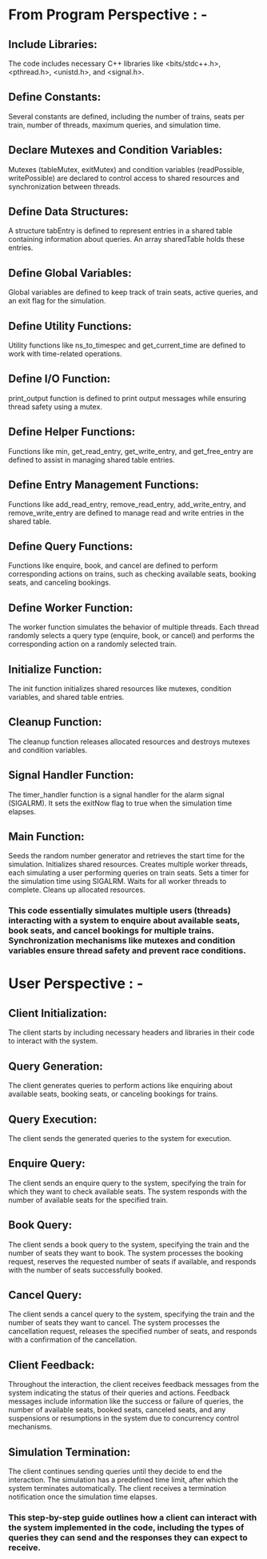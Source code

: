 # From Program Perspective : -

## Include Libraries: 
The code includes necessary C++ libraries like <bits/stdc++.h>, <pthread.h>, <unistd.h>, and <signal.h>.

## Define Constants: 
Several constants are defined, including the number of trains, seats per train, number of threads, maximum queries, and simulation time.

## Declare Mutexes and Condition Variables: 
Mutexes (tableMutex, exitMutex) and condition variables (readPossible, writePossible) are declared to control access to shared resources and synchronization between threads.

## Define Data Structures: 
A structure tabEntry is defined to represent entries in a shared table containing information about queries. An array sharedTable holds these entries.

## Define Global Variables: 
Global variables are defined to keep track of train seats, active queries, and an exit flag for the simulation.

## Define Utility Functions: 
Utility functions like ns_to_timespec and get_current_time are defined to work with time-related operations.

## Define I/O Function: 
print_output function is defined to print output messages while ensuring thread safety using a mutex.

## Define Helper Functions: 
Functions like min, get_read_entry, get_write_entry, and get_free_entry are defined to assist in managing shared table entries.

## Define Entry Management Functions: 
Functions like add_read_entry, remove_read_entry, add_write_entry, and remove_write_entry are defined to manage read and write entries in the shared table.

## Define Query Functions: 
Functions like enquire, book, and cancel are defined to perform corresponding actions on trains, such as checking available seats, booking seats, and canceling bookings.

## Define Worker Function: 
The worker function simulates the behavior of multiple threads. Each thread randomly selects a query type (enquire, book, or cancel) and performs the corresponding action on a randomly selected train.

## Initialize Function: 
The init function initializes shared resources like mutexes, condition variables, and shared table entries.

## Cleanup Function: 
The cleanup function releases allocated resources and destroys mutexes and condition variables.

## Signal Handler Function: 
The timer_handler function is a signal handler for the alarm signal (SIGALRM). It sets the exitNow flag to true when the simulation time elapses.

## Main Function:
Seeds the random number generator and retrieves the start time for the simulation.
Initializes shared resources.
Creates multiple worker threads, each simulating a user performing queries on train seats.
Sets a timer for the simulation time using SIGALRM.
Waits for all worker threads to complete.
Cleans up allocated resources.

### This code essentially simulates multiple users (threads) interacting with a system to enquire about available seats, book seats, and cancel bookings for multiple trains. Synchronization mechanisms like mutexes and condition variables ensure thread safety and prevent race conditions.


# User Perspective : -

## Client Initialization:
The client starts by including necessary headers and libraries in their code to interact with the system.

## Query Generation:
The client generates queries to perform actions like enquiring about available seats, booking seats, or canceling bookings for trains.

## Query Execution:
The client sends the generated queries to the system for execution.

## Enquire Query:
The client sends an enquire query to the system, specifying the train for which they want to check available seats.
The system responds with the number of available seats for the specified train.

## Book Query:
The client sends a book query to the system, specifying the train and the number of seats they want to book.
The system processes the booking request, reserves the requested number of seats if available, and responds with the number of seats successfully booked.

## Cancel Query:
The client sends a cancel query to the system, specifying the train and the number of seats they want to cancel.
The system processes the cancellation request, releases the specified number of seats, and responds with a confirmation of the cancellation.

## Client Feedback:
Throughout the interaction, the client receives feedback messages from the system indicating the status of their queries and actions.
Feedback messages include information like the success or failure of queries, the number of available seats, booked seats, canceled seats, and any suspensions or resumptions in the system due to concurrency control mechanisms.

## Simulation Termination:
The client continues sending queries until they decide to end the interaction.
The simulation has a predefined time limit, after which the system terminates automatically.
The client receives a termination notification once the simulation time elapses.


### This step-by-step guide outlines how a client can interact with the system implemented in the code, including the types of queries they can send and the responses they can expect to receive.
